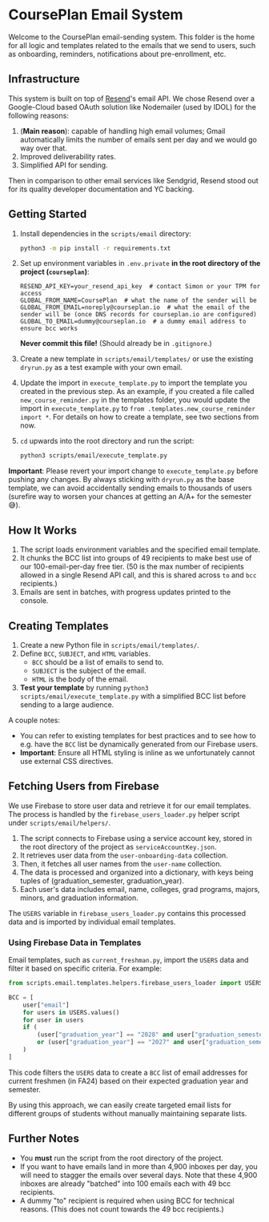 # CoursePlan Email System

Welcome to the CoursePlan email-sending system. This folder is the home for all logic and templates related to the emails that we send to users, such as onboarding, reminders, notifications about pre-enrollment, etc.

## Infrastructure

This system is built on top of [Resend](https://resend.com)'s email API. We chose Resend over a Google-Cloud based OAuth solution like Nodemailer (used by IDOL) for the following reasons:

1. (**Main reason**): capable of handling high email volumes; Gmail automatically limits the number of emails sent per day and we would go way over that.
2. Improved deliverability rates.
3. Simplified API for sending.

Then in comparison to other email services like Sendgrid, Resend stood out for its quality developer documentation and YC backing.

## Getting Started

1. Install dependencies in the `scripts/email` directory:
   ```bash
   python3 -m pip install -r requirements.txt
   ```

2. Set up environment variables in `.env.private` **in the root directory of the project (`courseplan`)**:
   ```
   RESEND_API_KEY=your_resend_api_key  # contact Simon or your TPM for access
   GLOBAL_FROM_NAME=CoursePlan  # what the name of the sender will be
   GLOBAL_FROM_EMAIL=noreply@courseplan.io  # what the email of the sender will be (once DNS records for courseplan.io are configured)
   GLOBAL_TO_EMAIL=dummy@courseplan.io  # a dummy email address to ensure bcc works
   ```
   **Never commit this file!** (Should already be in `.gitignore`.)

3. Create a new template in `scripts/email/templates/` or use the existing `dryrun.py` as a test example with your own email.

4. Update the import in `execute_template.py` to import the template you created in the previous step. As an example, if you created a file called `new_course_reminder.py` in the templates folder, you would update the import in `execute_template.py` to `from .templates.new_course_reminder import *`. For details on how to create a template, see two sections from now.

5. `cd` upwards into the root directory and run the script:
   ```bash
   python3 scripts/email/execute_template.py
   ```

**Important**: Please revert your import change to `execute_template.py` before pushing any changes. By always sticking with `dryrun.py` as the base template, we can avoid accidentally sending emails to thousands of users (surefire way to worsen your chances at getting an A/A+ for the semester 😅).

## How It Works

1. The script loads environment variables and the specified email template.
2. It chunks the BCC list into groups of 49 recipients to make best use of our 100-email-per-day free tier. (50 is the max number of recipients allowed in a single Resend API call, and this is shared across `to` and `bcc` recipients.)
3. Emails are sent in batches, with progress updates printed to the console.

## Creating Templates

1. Create a new Python file in `scripts/email/templates/`.
2. Define `BCC`, `SUBJECT`, and `HTML` variables.
    - `BCC` should be a list of emails to send to.
    - `SUBJECT` is the subject of the email.
    - `HTML` is the body of the email.
3. **Test your template** by running `python3 scripts/email/execute_template.py` with a simplified BCC list before sending to a large audience.

A couple notes:
- You can refer to existing templates for best practices and to see how to e.g. have the `BCC` list be dynamically generated from our Firebase users.
- **Important**: Ensure all HTML styling is inline as we unfortunately cannot use external CSS directives.

## Fetching Users from Firebase

We use Firebase to store user data and retrieve it for our email templates. The process is handled by the `firebase_users_loader.py` helper script under `scripts/email/helpers/`.

1. The script connects to Firebase using a service account key, stored in the root directory of the project as `serviceAccountKey.json`.
3. It retrieves user data from the `user-onboarding-data` collection.
2. Then, it fetches all user names from the `user-name` collection.
4. The data is processed and organized into a dictionary, with keys being tuples of (graduation_semester, graduation_year).
5. Each user's data includes email, name, colleges, grad programs, majors, minors, and graduation information.

The `USERS` variable in `firebase_users_loader.py` contains this processed data and is imported by individual email templates.

### Using Firebase Data in Templates

Email templates, such as `current_freshman.py`, import the `USERS` data and filter it based on specific criteria. For example:

```python
from scripts.email.templates.helpers.firebase_users_loader import USERS

BCC = [
    user["email"]
    for users in USERS.values()
    for user in users
    if (
        (user["graduation_year"] == "2028" and user["graduation_semester"] == "Spring")
        or (user["graduation_year"] == "2027" and user["graduation_semester"] == "Fall")
    )
]
```

This code filters the `USERS` data to create a `BCC` list of email addresses for current freshmen (in FA24) based on their expected graduation year and semester.

By using this approach, we can easily create targeted email lists for different groups of students without manually maintaining separate lists.

## Further Notes

- You **must** run the script from the root directory of the project.
- If you want to have emails land in more than 4,900 inboxes per day, you will need to stagger the emails over several days. Note that these 4,900 inboxes are already "batched" into 100 emails each with 49 bcc recipients.
- A dummy "to" recipient is required when using BCC for technical reasons. (This does not count towards the 49 bcc recipients.)
